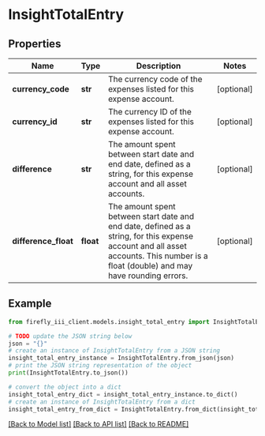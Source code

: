 # InsightTotalEntry


## Properties

Name | Type | Description | Notes
------------ | ------------- | ------------- | -------------
**currency_code** | **str** | The currency code of the expenses listed for this expense account. | [optional] 
**currency_id** | **str** | The currency ID of the expenses listed for this expense account. | [optional] 
**difference** | **str** | The amount spent between start date and end date, defined as a string, for this expense account and all asset accounts. | [optional] 
**difference_float** | **float** | The amount spent between start date and end date, defined as a string, for this expense account and all asset accounts. This number is a float (double) and may have rounding errors. | [optional] 

## Example

```python
from firefly_iii_client.models.insight_total_entry import InsightTotalEntry

# TODO update the JSON string below
json = "{}"
# create an instance of InsightTotalEntry from a JSON string
insight_total_entry_instance = InsightTotalEntry.from_json(json)
# print the JSON string representation of the object
print(InsightTotalEntry.to_json())

# convert the object into a dict
insight_total_entry_dict = insight_total_entry_instance.to_dict()
# create an instance of InsightTotalEntry from a dict
insight_total_entry_from_dict = InsightTotalEntry.from_dict(insight_total_entry_dict)
```
[[Back to Model list]](../README.md#documentation-for-models) [[Back to API list]](../README.md#documentation-for-api-endpoints) [[Back to README]](../README.md)


